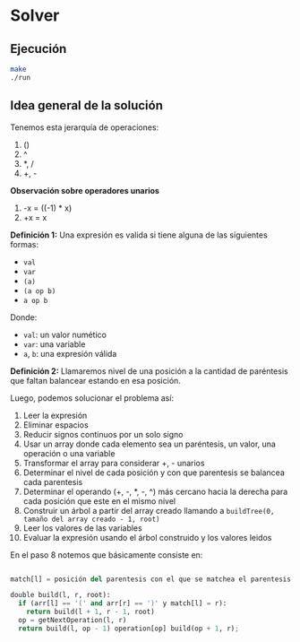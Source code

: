 # Solver

## Ejecución
```bash
make
./run
```

## Idea general de la solución

Tenemos esta jerarquía de operaciones:

1. ()
2. ^
3. *, /
4. +, -

**Observación sobre operadores unarios**
1. -x = ((-1) * x)
2. +x = x

**Definición 1:** Una expresión es valida si tiene alguna de las
siguientes formas:  
- `val`  
- `var`  
- `(a)`  
- `(a op b)`  
- `a op b`  

Donde:  
- `val`: un valor numético  
- `var`: una variable  
- `a`, `b`: una expresión válida  

**Definición 2:** Llamaremos nivel de una posición a la cantidad de paréntesis
que faltan balancear estando en esa posición.

Luego, podemos solucionar el problema así:

1. Leer la expresión
2. Eliminar espacios
3. Reducir signos continuos por un solo signo
4. Usar un array donde cada elemento sea un paréntesis, un valor, una operación
   o una variable
5. Transformar el array para considerar +, - unarios
6. Determinar el nivel de cada posición y con que parentesis se balancea cada parentesis
7. Determinar el operando (+, -, *, -, ^) más cercano hacia la derecha para cada posición que este en el mismo nivel
8. Construir un árbol a partir del array creado llamando a `buildTree(0, tamaño del array creado - 1, root)`
9. Leer los valores de las variables
10. Evaluar la expresión usando el árbol construido y los valores leidos


En el paso 8 notemos que básicamente consiste en:
```python

match[l] = posición del parentesis con el que se matchea el parentesis en esta posición o -1 si no se matchea

double build(l, r, root):
  if (arr[l] == '(' and arr[r] == ')' y match[l] = r):
    return build(l + 1, r - 1, root)
  op = getNextOperation(l, r)
  return build(l, op - 1) operation[op] build(op + 1, r);
```
